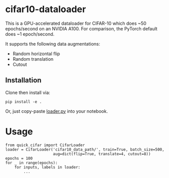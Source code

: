 # cifar10-dataloader

This is a GPU-accelerated dataloader for CIFAR-10 which does ~50 epochs/second on an NVIDIA A100.
For comparison, the PyTorch default does ~1 epoch/second.

It supports the following data augmentations:
* Random horizontal flip
* Random translation
* Cutout

## Installation
Clone then install via:
```
pip install -e .
```
Or, just copy-paste [loader.py](https://github.com/KellerJordan/cifar10-dataloader/blob/master/quick_cifar/loader.py) into your notebook.

# Usage

```
from quick_cifar import CifarLoader
loader = CifarLoader('cifar10_data_path/', train=True, batch_size=500,
                     aug=dict(flip=True, translate=4, cutout=8))
epochs = 100
for _ in range(epochs):
    for inputs, labels in loader:
        ...
```

